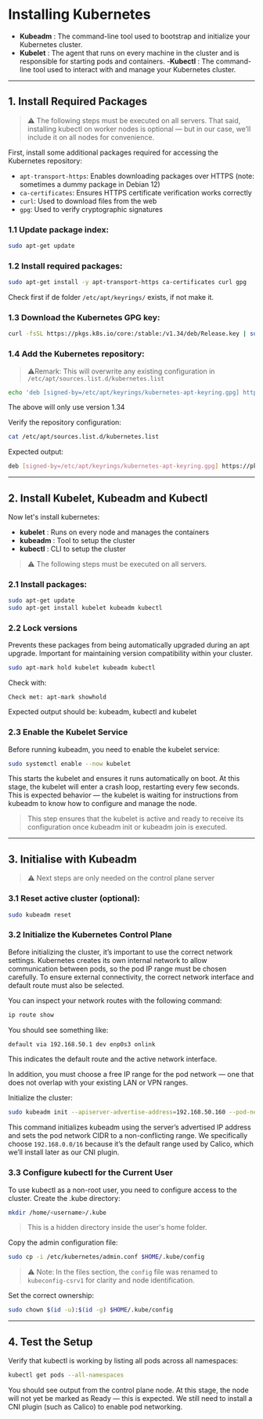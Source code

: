 # Installing Kubernetes
- **Kubeadm** : The command-line tool used to bootstrap and initialize your Kubernetes cluster.
- **Kubelet** : The agent that runs on every machine in the cluster and is responsible for starting pods and containers.
 -**Kubectl** : The command-line tool used to interact with and manage your Kubernetes cluster.

---

## 1. Install Required Packages
> ⚠️ The following steps must be executed on all servers. That said, installing kubectl on worker nodes is optional — but in our case, we’ll include it on all nodes for convenience.

First, install some additional packages required for accessing the Kubernetes repository:
- `apt-transport-https`: Enables downloading packages over HTTPS (note: sometimes a dummy package in Debian 12)
- `ca-certificates`: Ensures HTTPS certificate verification works correctly
- `curl`: Used to download files from the web
- `gpg`: Used to verify cryptographic signatures

### 1.1 Update package index:
```bash
sudo apt-get update
```
### 1.2 Install required packages:
```bash
sudo apt-get install -y apt-transport-https ca-certificates curl gpg
```
Check first if de folder `/etc/apt/keyrings/` exists, if not make it.

### 1.3 Download the Kubernetes GPG key:
```bash
curl -fsSL https://pkgs.k8s.io/core:/stable:/v1.34/deb/Release.key | sudo gpg --dearmor -o /etc/apt/keyrings/kubernetes-apt-keyring.gpg
```
### 1.4 Add the Kubernetes repository:
> ⚠️Remark: This will overwrite any existing configuration in `/etc/apt/sources.list.d/kubernetes.list`
```bash
echo 'deb [signed-by=/etc/apt/keyrings/kubernetes-apt-keyring.gpg] https://pkgs.k8s.io/core:/stable:/v1.34/deb/ /' | sudo tee /etc/apt/sources.list.d/kubernetes.list
```
The above will only use version 1.34

Verify the repository configuration:
```bash
cat /etc/apt/sources.list.d/kubernetes.list
```
Expected output:
```bash
deb [signed-by=/etc/apt/keyrings/kubernetes-apt-keyring.gpg] https://pkgs.k8s.io/core:/stable:/v1.34/deb/ 
```

---

## 2. Install Kubelet, Kubeadm and Kubectl
Now let's install kubernetes:
- **kubelet** : Runs on every node and manages the containers
- **kubeadm** : Tool to setup the cluster
- **kubectl** : CLI to setup the cluster

> ⚠️ The following steps must be executed on all servers.

### 2.1 Install packages:
```bash
sudo apt-get update
sudo apt-get install kubelet kubeadm kubectl
```

### 2.2 Lock versions
Prevents these packages from being automatically upgraded during an apt upgrade. Important for maintaining version compatibility within your cluster.
```bash
sudo apt-mark hold kubelet kubeadm kubectl
```
Check with:
```
Check met: apt-mark showhold
```
Expected output should be: kubeadm, kubectl and kubelet

### 2.3 Enable the Kubelet Service
Before running kubeadm, you need to enable the kubelet service:
```bash
sudo systemctl enable --now kubelet
```
This starts the kubelet and ensures it runs automatically on boot. At this stage, the kubelet will enter a crash loop, restarting every few seconds. This is expected behavior — the kubelet is waiting for instructions from kubeadm to know how to configure and manage the node.

> This step ensures that the kubelet is active and ready to receive its configuration once kubeadm init or kubeadm join is executed.

---

## 3. Initialise with Kubeadm
> ⚠️ Next steps are only needed on the control plane server

### 3.1 Reset active cluster (optional):
```bash
sudo kubeadm reset
```

### 3.2 Initialize the Kubernetes Control Plane
Before initializing the cluster, it’s important to use the correct network settings. Kubernetes creates its own internal network to allow communication between pods, so the pod IP range must be chosen carefully. To ensure external connectivity, the correct network interface and default route must also be selected.

You can inspect your network routes with the following command:
```bash
ip route show
```
You should see something like:
```bash
default via 192.168.50.1 dev enp0s3 onlink
```
This indicates the default route and the active network interface.

In addition, you must choose a free IP range for the pod network — one that does not overlap with your existing LAN or VPN ranges.

Initialize the cluster:
```bash
sudo kubeadm init --apiserver-advertise-address=192.168.50.160 --pod-network-cidr=192.168.0.0/16
```
This command initializes kubeadm using the server’s advertised IP address and sets the pod network CIDR to a non-conflicting range. We specifically choose `192.168.0.0/16` because it’s the default range used by Calico, which we’ll install later as our CNI plugin.

### 3.3 Configure kubectl for the Current User
To use kubectl as a non-root user, you need to configure access to the cluster.
Create the .kube directory:
```bash
mkdir /home/<username>/.kube
```
> This is a hidden directory inside the user's home folder.

Copy the admin configuration file:
```bash
sudo cp -i /etc/kubernetes/admin.conf $HOME/.kube/config
```
> ⚠️ Note: In the files section, the `config` file was renamed to `kubeconfig-csrv1` for clarity and node identification.

Set the correct ownership:
```bash
sudo chown $(id -u):$(id -g) $HOME/.kube/config
```

---

## 4. Test the Setup
Verify that kubectl is working by listing all pods across all namespaces:
```bash
kubectl get pods --all-namespaces
```
You should see output from the control plane node. At this stage, the node will not yet be marked as Ready — this is expected. We still need to install a CNI plugin (such as Calico) to enable pod networking.



